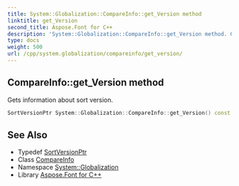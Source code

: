 ```yaml
---
title: System::Globalization::CompareInfo::get_Version method
linktitle: get_Version
second_title: Aspose.Font for C++
description: 'System::Globalization::CompareInfo::get_Version method. Gets information about sort version in C++.'
type: docs
weight: 500
url: /cpp/system.globalization/compareinfo/get_version/
---
```

## CompareInfo::get_Version method


Gets information about sort version.

```cpp
SortVersionPtr System::Globalization::CompareInfo::get_Version() const
```

## See Also

* Typedef [SortVersionPtr](../../sortversionptr/)
* Class [CompareInfo](../)
* Namespace [System::Globalization](../../)
* Library [Aspose.Font for C++](../../../)
